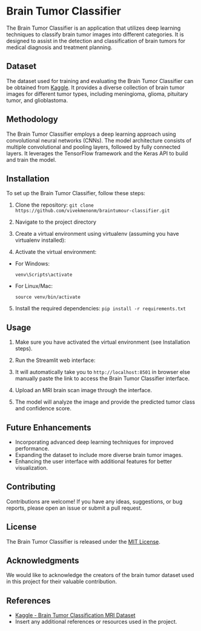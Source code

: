 # Brain Tumor Classifier

The Brain Tumor Classifier is an application that utilizes deep learning techniques to classify brain tumor images into different categories. It is designed to assist in the detection and classification of brain tumors for medical diagnosis and treatment planning.

## Dataset

The dataset used for training and evaluating the Brain Tumor Classifier can be obtained from [Kaggle](https://www.kaggle.com/datasets/sartajbhuvaji/brain-tumor-classification-mri?datasetId=672377&sortBy=voteCount). It provides a diverse collection of brain tumor images for different tumor types, including meningioma, glioma, pituitary tumor, and glioblastoma.

## Methodology

The Brain Tumor Classifier employs a deep learning approach using convolutional neural networks (CNNs). The model architecture consists of multiple convolutional and pooling layers, followed by fully connected layers. It leverages the TensorFlow framework and the Keras API to build and train the model.

## Installation

To set up the Brain Tumor Classifier, follow these steps:

1. Clone the repository: `git clone https://github.com/vivekmenonm/braintumour-classifier.git`

2. Navigate to the project directory

3. Create a virtual environment using virtualenv (assuming you have virtualenv installed):
4. Activate the virtual environment:
- For Windows:
  ```
  venv\Scripts\activate
  ```
- For Linux/Mac:
  ```
  source venv/bin/activate
  ```

5. Install the required dependencies:
`pip install -r requirements.txt`


## Usage

1. Make sure you have activated the virtual environment (see Installation steps).

2. Run the Streamlit web interface:

3. It will automatically take you to `http://localhost:8501` in browser else manually paste the link to access the Brain Tumor Classifier interface.

4. Upload an MRI brain scan image through the interface.

5. The model will analyze the image and provide the predicted tumor class and confidence score.

## Future Enhancements

- Incorporating advanced deep learning techniques for improved performance.
- Expanding the dataset to include more diverse brain tumor images.
- Enhancing the user interface with additional features for better visualization.

## Contributing

Contributions are welcome! If you have any ideas, suggestions, or bug reports, please open an issue or submit a pull request.

## License

The Brain Tumor Classifier is released under the [MIT License](LICENSE).

## Acknowledgments

We would like to acknowledge the creators of the brain tumor dataset used in this project for their valuable contribution.

## References

- [Kaggle - Brain Tumor Classification MRI Dataset](https://www.kaggle.com/datasets/sartajbhuvaji/brain-tumor-classification-mri?datasetId=672377&sortBy=voteCount)
- Insert any additional references or resources used in the project.

